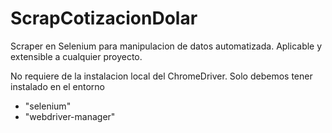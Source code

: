 # ScrapCotizacionDolar
Scraper en Selenium para manipulacion de datos automatizada. Aplicable y extensible a cualquier proyecto.

No requiere de la instalacion local del ChromeDriver.
Solo debemos tener instalado en el entorno 
- "selenium"
- "webdriver-manager" 
